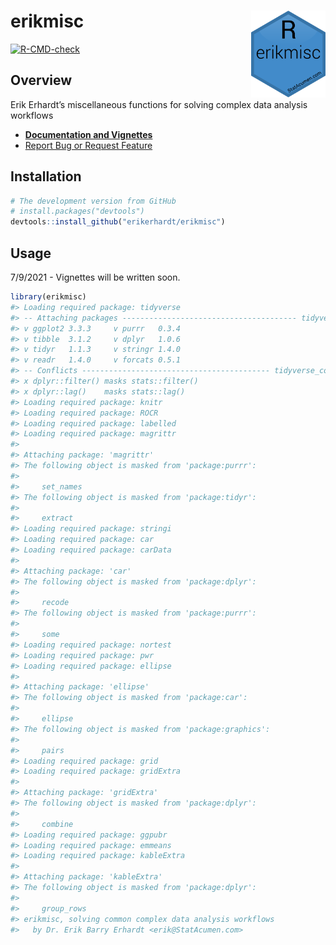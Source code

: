 
<!-- README.md is generated from README.Rmd. Please edit that file -->

# erikmisc <a href='https://github.com/erikerhardt/erikmisc'><img src='man/figures/erikmisc.png' align="right" height="138.5" /></a>

<!-- badges: start -->

[![R-CMD-check](https://github.com/erikerhardt/erikmisc/actions/workflows/check-standard.yaml/badge.svg)](https://github.com/erikerhardt/erikmisc/actions/workflows/check-standard.yaml)
<!-- badges: end -->

## Overview

Erik Erhardt’s miscellaneous functions for solving complex data analysis
workflows

-   <strong><a href="https://erikerhardt.github.io/erikmisc/">Documentation
    and Vignettes</a></strong>
-   <a href="https://github.com/erikerhardt/erikmisc/issues">Report Bug
    or Request Feature</a>

## Installation

``` r
# The development version from GitHub
# install.packages("devtools")
devtools::install_github("erikerhardt/erikmisc")
```

## Usage

7/9/2021 - Vignettes will be written soon.

``` r
library(erikmisc)
#> Loading required package: tidyverse
#> -- Attaching packages --------------------------------------- tidyverse 1.3.1 --
#> v ggplot2 3.3.3     v purrr   0.3.4
#> v tibble  3.1.2     v dplyr   1.0.6
#> v tidyr   1.1.3     v stringr 1.4.0
#> v readr   1.4.0     v forcats 0.5.1
#> -- Conflicts ------------------------------------------ tidyverse_conflicts() --
#> x dplyr::filter() masks stats::filter()
#> x dplyr::lag()    masks stats::lag()
#> Loading required package: knitr
#> Loading required package: ROCR
#> Loading required package: labelled
#> Loading required package: magrittr
#> 
#> Attaching package: 'magrittr'
#> The following object is masked from 'package:purrr':
#> 
#>     set_names
#> The following object is masked from 'package:tidyr':
#> 
#>     extract
#> Loading required package: stringi
#> Loading required package: car
#> Loading required package: carData
#> 
#> Attaching package: 'car'
#> The following object is masked from 'package:dplyr':
#> 
#>     recode
#> The following object is masked from 'package:purrr':
#> 
#>     some
#> Loading required package: nortest
#> Loading required package: pwr
#> Loading required package: ellipse
#> 
#> Attaching package: 'ellipse'
#> The following object is masked from 'package:car':
#> 
#>     ellipse
#> The following object is masked from 'package:graphics':
#> 
#>     pairs
#> Loading required package: grid
#> Loading required package: gridExtra
#> 
#> Attaching package: 'gridExtra'
#> The following object is masked from 'package:dplyr':
#> 
#>     combine
#> Loading required package: ggpubr
#> Loading required package: emmeans
#> Loading required package: kableExtra
#> 
#> Attaching package: 'kableExtra'
#> The following object is masked from 'package:dplyr':
#> 
#>     group_rows
#> erikmisc, solving common complex data analysis workflows
#>   by Dr. Erik Barry Erhardt <erik@StatAcumen.com>
```
